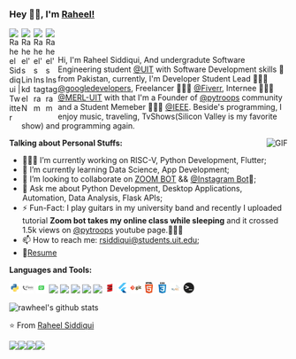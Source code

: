 ### Hey 👋🏽, I'm [Raheel!](https://www.flow.page/raheelsiddiqui) 

<a href="https://twitter.com/raheelsiddiqui_">
  <img align="left" alt="Raheel Siddiqui | Twitter" width="22px" src="https://cdn.jsdelivr.net/npm/simple-icons@v3/icons/twitter.svg" />
</a>
<a href="https://www.linkedin.com/in/raheel-siddiqui-6055b5178">
  <img align="left" alt="Raheel's LinkdeIN" width="22px" src="https://cdn.jsdelivr.net/npm/simple-icons@v3/icons/linkedin.svg" />
</a>
<a href="https://www.instagram.com/rawheeel/">
  <img align="left" alt="Raheel's Instagram" width="22px" src="https://cdn.jsdelivr.net/npm/simple-icons@v3/icons/instagram.svg" />
</a>
<a href="https://www.facebook.com/raheel.ali.sid/">
  <img align="left" alt="Raheel's Instagram" width="22px" src="https://cdn.jsdelivr.net/npm/simple-icons@v3/icons/facebook.svg" />
</a>

<br />
<br />

Hi, I'm Raheel Siddiqui, And undergradute Software Engineering student [@UIT](https://www.uit.edu/) with Software Development skills 🚀 from Pakistan, currently, I'm Developer Student Lead 🙍🏽‍♂️ [@googledevelopers](https://developers.google.com/community/dsc), Freelancer 👨🏽‍💻 [@Fiverr](https://www.fiverr.com/raheel_ali_), Internee 👨🏽‍💼[@MERL-UIT](https://github.com/merledu) with that I'm a Founder of [@pytroops](https://www.youtube.com/pytroops) community and a Student Memeber 🙍🏽‍♂️ [@IEEE](https://www.ieee.org/). Beside's programming, I enjoy music, traveling, TvShows(Silicon Valley is my favorite show) and programming again.

  <img align="right" alt="GIF" src="https://media.giphy.com/media/836HiJc7pgzy8iNXCn/giphy.gif" />
  
**Talking about Personal Stuffs:**

- 👨🏽‍💻 I’m currently working on RISC-V, Python Development, Flutter;
- 🌱 I’m currently learning Data Science, App Development; 
- 👯 I’m looking to collaborate on [ZOOM BOT](https://github.com/abhisheknaiidu/A-POP) && [@Instagram Bot](https://github.com/rawheel/Instagram-Bot-to-send-DMs)🤝;
- 💬 Ask me about Python Development, Desktop Applications, Automation, Data Analysis, Flask APIs;
- ⚡️ Fun-Fact: I play guitars in my university band and recently I uploaded tutorial **Zoom bot takes my online class while sleeping**
and it crossed 1.5k views on [@pytroops](https://www.youtube.com/pytroops) youtube page.👨🏽‍💻
- 📫 How to reach me: rsiddiqui@students.uit.edu;
- 📝[Resume](https://drive.google.com/file/d/1kApUb0yOobqU5yv74fApysCixcoib8mC/view?usp=sharing)

**Languages and Tools:**  

<code><img height="20" src="https://raw.githubusercontent.com/github/explore/80688e429a7d4ef2fca1e82350fe8e3517d3494d/topics/python/python.png"></code>
<code><img height="20" src="https://raw.githubusercontent.com/github/explore/80688e429a7d4ef2fca1e82350fe8e3517d3494d/topics/flask/flask.png"></code>
<code><img height="20" src="https://raw.githubusercontent.com/github/explore/80688e429a7d4ef2fca1e82350fe8e3517d3494d/topics/qt/qt.png"></code>
<code><img height="20" src="https://pandas.pydata.org/static/img/pandas_secondary.svg"></code>
<code><img height="20" src="https://user-images.githubusercontent.com/50221806/86498201-a8bd8680-bd39-11ea-9d08-66b610a8dc01.png"></code>
<code><img height="20" src="https://matplotlib.org/_static/logo2_compressed.svg"></code>
<code><img height="20" src="https://upload.wikimedia.org/wikipedia/commons/thumb/d/d5/Selenium_Logo.png/861px-Selenium_Logo.png"></code>
<code><img height="20" src="https://riscv.org/wp-content/uploads/2019/03/Tall-Logo.jpg"></code>
<code><img height="20" src="https://raw.githubusercontent.com/github/explore/80688e429a7d4ef2fca1e82350fe8e3517d3494d/topics/scala/scala.png"></code>
<code><img height="20" src="https://raw.githubusercontent.com/github/explore/80688e429a7d4ef2fca1e82350fe8e3517d3494d/topics/flutter/flutter.png"></code>
<code><img height="20" src="https://raw.githubusercontent.com/github/explore/80688e429a7d4ef2fca1e82350fe8e3517d3494d/topics/git/git.png"></code>
<code><img height="20" src="https://raw.githubusercontent.com/github/explore/80688e429a7d4ef2fca1e82350fe8e3517d3494d/topics/html/html.png"></code>
<code><img height="20" src="https://raw.githubusercontent.com/github/explore/5c058a388828bb5fde0bcafd4bc867b5bb3f26f3/topics/css/css.png"></code>
<code><img height="20" src="https://raw.githubusercontent.com/github/explore/80688e429a7d4ef2fca1e82350fe8e3517d3494d/topics/mysql/mysql.png"></code>
<code><img height="20" src="https://raw.githubusercontent.com/github/explore/80688e429a7d4ef2fca1e82350fe8e3517d3494d/topics/terminal/terminal.png"></code>



![rawheel's github stats](https://github-readme-stats.vercel.app/api?username=rawheel&show_icons=true&hide_border=true)

⭐️ From [Raheel Siddiqui](https://github.com/rawheel)

<a href="https://github.com/rawheel/Google-Meet-Bot-to-attend-meetings">
  <img align="left" src="https://github-readme-stats.vercel.app/api/pin/?username=rawheel&repo=Google-Meet-Bot-to-attend-meetings" />
</a>
<a href="https://github.com/rawheel/Zoom-Bot-to-take-Online-Classes">
  <img align="left" src="https://github-readme-stats.vercel.app/api/pin/?username=rawheel&repo=Zoom-Bot-to-take-Online-Classes" />
</a>
<a href="https://github.com/rawheel/Cryptocurrencies-Data-Analysis">
  <img align="left" src="https://github-readme-stats.vercel.app/api/pin/?username=rawheel&repo=Cryptocurrencies-Data-Analysis" />
</a>
<a href="https://github.com/rawheel/5-stage-pipeline-core-RISC-V_ISA">
  <img align="left" src="https://github-readme-stats.vercel.app/api/pin/?username=rawheel&repo=5-stage-pipeline-core-RISC-V_ISA" />
</a>

